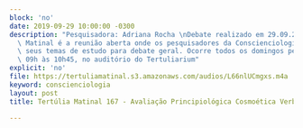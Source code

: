 ```yaml
---
block: 'no'
date: 2019-09-29 10:00:00 -0300
description: "Pesquisadora: Adriana Rocha \nDebate realizado em 29.09.2019\n\nTertúlia\
  \ Matinal é a reunião aberta onde os pesquisadores da Conscienciologia apresentam\
  \ seus temas de estudo para debate geral. Ocorre todos os domingos pela manhã, das\
  \ 09h às 10h45, no auditório do Tertuliarium"
explicit: 'no'
file: https://tertuliamatinal.s3.amazonaws.com/audios/L66nlUCmgxs.m4a
keyword: conscienciologia
layout: post
title: Tertúlia Matinal 167 - Avaliação Principiológica Cosmoética Verbetográfica

---
```

